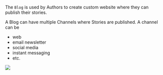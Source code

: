 The `Blog` is used by Authors to create custom website where they can publish their stories.

A Blog can have multiple Channels where Stories are published. A channel can be 
 - web
 - email newsletter
 - social media
 - instant messaging
 - etc.

![](http://www.plantuml.com/plantuml/proxy?cache=no&src=https://raw.githubusercontent.com/wutsi/wutsi-domain/main/doc/capabilities/blog/model.plantuml)
